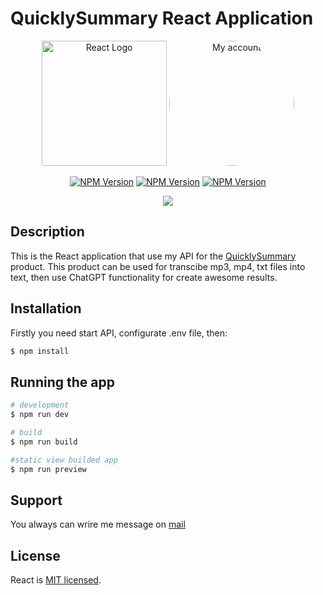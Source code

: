 # QuicklySummary React Application

<p class='container' align="center">
  <a href="https://react.dev/" target="blank"><img src="https://upload.wikimedia.org/wikipedia/commons/thumb/a/a7/React-icon.svg/2300px-React-icon.svg.png" width="200" alt="React Logo" /></a>
  <a href="https://github.com/s1maxx" target="blank"><img style="border-radius:50%" src="https://avatars.githubusercontent.com/u/56440333?s=400&u=8f30d5a853a52a9d14044d2cf482de4024f9f37c&v=4" width="200" alt="My account" /></a>
</p>

<p align="center">
   <a href="https://www.npmjs.com/package/react" target="_blank"><img src="https://img.shields.io/npm/v/react?label=react" alt="NPM Version" /></a>
   <a href="https://www.npmjs.com/package/vite" target="_blank"><img src="https://img.shields.io/npm/v/vite?label=vite" alt="NPM Version" /></a>
   <a href="https://www.npmjs.com/package/typescript" target="_blank"><img src="https://img.shields.io/npm/v/typescript?label=typescript" alt="NPM Version" /></a>
</p>
<p align='center'>
  <a href="https://t.me/maksimzubko" target="_blank"><img src="https://img.shields.io/static/v1?label=Telegram&style=flat&logo=telegram&message=Follow%20me&color=blue"></a>
 </p>

## Description

This is the React application that use my API for the [QuicklySummary](https://quicklysummary.com) product. This product can be used for transcibe mp3, mp4, txt files into text, then use ChatGPT functionality for create awesome results.

## Installation

Firstly you need start API, configurate .env file, then:

```bash
$ npm install
```

## Running the app

```bash
# development
$ npm run dev

# build
$ npm run build

#static view builded app
$ npm run preview
```

## Support

You always can wrire me message on [mail](mailto:makzzubko66@gmail.com)

## License

React is [MIT licensed](LICENSE).
